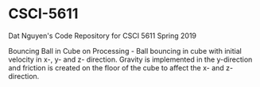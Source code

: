 # CSCI-5611
Dat Nguyen's Code Repository for CSCI 5611 Spring 2019

Bouncing Ball in Cube on Processing - Ball bouncing in cube with initial velocity in x-, y- and z- direction. Gravity is implemented in the y-direction and friction is created on the floor of the cube to affect the x- and z- direction. 
